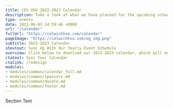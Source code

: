 ```yaml
---
title: CES HSO 2022-2023 Calendar
description: Take a look at what we have planned for the upcoming school year.
type: events
date: 2022-06-03 14:59:46 +0000
url: "/calendar"
fullUrl: "https://colwichhso.com/calendar"
pageImage: "https://colwichhso.com/og_img.png"
subtitle: 2022-2023 Calendar
shoutout: Sync Up With Our Yearly Event Schedule
overview: Click below to download our 2022-2023 calendar, which will keep your phone or computer in sync with our yearly events.
ctatext: Sync Your Calendar
ctalink: /redesign
modules:
- modules/common/calendar_full.md
- modules/common/sponsors.md
- modules/common/donate.md
- modules/common/footer.md
---
```

Section Text
